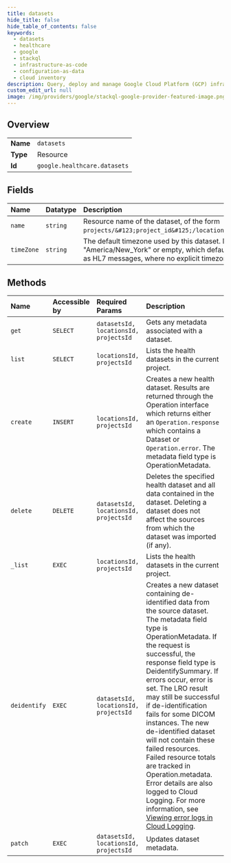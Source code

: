 ```yaml
---
title: datasets
hide_title: false
hide_table_of_contents: false
keywords:
  - datasets
  - healthcare
  - google    
  - stackql
  - infrastructure-as-code
  - configuration-as-data
  - cloud inventory
description: Query, deploy and manage Google Cloud Platform (GCP) infrastructure and resources using SQL
custom_edit_url: null
image: /img/providers/google/stackql-google-provider-featured-image.png
---
```

  
    

## Overview
<table><tbody>
<tr><td><b>Name</b></td><td><code>datasets</code></td></tr>
<tr><td><b>Type</b></td><td>Resource</td></tr>
<tr><td><b>Id</b></td><td><code>google.healthcare.datasets</code></td></tr>
</tbody></table>

## Fields
| Name | Datatype | Description |
|:-----|:---------|:------------|
| `name` | `string` | Resource name of the dataset, of the form `projects/&#123;project_id&#125;/locations/&#123;location_id&#125;/datasets/&#123;dataset_id&#125;`. |
| `timeZone` | `string` | The default timezone used by this dataset. Must be a either a valid IANA time zone name such as "America/New_York" or empty, which defaults to UTC. This is used for parsing times in resources, such as HL7 messages, where no explicit timezone is specified. |
## Methods
| Name | Accessible by | Required Params | Description |
|:-----|:--------------|:----------------|:------------|
| `get` | `SELECT` | `datasetsId, locationsId, projectsId` | Gets any metadata associated with a dataset. |
| `list` | `SELECT` | `locationsId, projectsId` | Lists the health datasets in the current project. |
| `create` | `INSERT` | `locationsId, projectsId` | Creates a new health dataset. Results are returned through the Operation interface which returns either an `Operation.response` which contains a Dataset or `Operation.error`. The metadata field type is OperationMetadata. |
| `delete` | `DELETE` | `datasetsId, locationsId, projectsId` | Deletes the specified health dataset and all data contained in the dataset. Deleting a dataset does not affect the sources from which the dataset was imported (if any). |
| `_list` | `EXEC` | `locationsId, projectsId` | Lists the health datasets in the current project. |
| `deidentify` | `EXEC` | `datasetsId, locationsId, projectsId` | Creates a new dataset containing de-identified data from the source dataset. The metadata field type is OperationMetadata. If the request is successful, the response field type is DeidentifySummary. If errors occur, error is set. The LRO result may still be successful if de-identification fails for some DICOM instances. The new de-identified dataset will not contain these failed resources. Failed resource totals are tracked in Operation.metadata. Error details are also logged to Cloud Logging. For more information, see [Viewing error logs in Cloud Logging](https://cloud.google.com/healthcare/docs/how-tos/logging). |
| `patch` | `EXEC` | `datasetsId, locationsId, projectsId` | Updates dataset metadata. |
